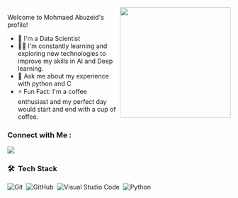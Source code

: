 
<img width="250" align="right" src="https://c.tenor.com/_DOBjnGspYAAAAAM/code-coding.gif">

  Welcome to Mohmaed Abuzeid's profile!

- 🏢 I'm a Data Scientist
- 👨‍💻 I'm constantly learning and exploring new technologies to improve my skills in AI and Deep learning.
- 💬 Ask me about my experience with python and C
- ⚡ Fun Fact: I'm a coffee enthusiast and my perfect day would start and end with a cup of coffee.
  


### Connect with Me :

<a href="https://www.linkedin.com/in/mohamed-mamdouh-abuzeid-2a62111b7?lipi=urn%3Ali%3Apage%3Ad_flagship3_profile_view_base_contact_details%3B95dttb0wRgO3sndnyR8q2A%3D%3D" target="_blank"><img src="https://img.shields.io/badge/-Mohamed%20Abuzeid-0077B5?style=for-the-badge&logo=Linkedin&logoColor=white"/></a>


### 🛠 &nbsp;Tech Stack
![Git](https://img.shields.io/badge/-Git-05122A?style=flat&logo=git)&nbsp;
![GitHub](https://img.shields.io/badge/-GitHub-05122A?style=flat&logo=github)&nbsp;
![Visual Studio Code](https://img.shields.io/badge/-Visual%20Studio%20Code-05122A?style=flat&logo=visual-studio-code&logoColor=007ACC)&nbsp;
![Python](https://img.shields.io/badge/-Python%20-05122A?style=flat&logo=python)&nbsp;



